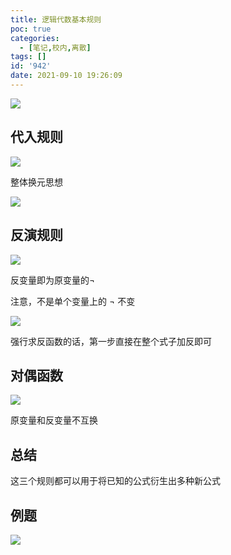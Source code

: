 ```yaml
---
title: 逻辑代数基本规则
poc: true
categories:
  - [笔记,校内,离散]
tags: []
id: '942'
date: 2021-09-10 19:26:09
---
```


![](https://raw.githubusercontent.com/Valkierja/ALLPIC/main/img/202303172056419.png)

## 代入规则

![](https://raw.githubusercontent.com/Valkierja/ALLPIC/main/img/202303172058284.png)

整体换元思想

![](https://raw.githubusercontent.com/Valkierja/ALLPIC/main/img/202303172059083.png)

## 反演规则

![](https://raw.githubusercontent.com/Valkierja/ALLPIC/main/img/202303172058850.png)

反变量即为原变量的¬

注意，不是单个变量上的 ¬ 不变

![](https://raw.githubusercontent.com/Valkierja/ALLPIC/main/img/202303172058073.png)

强行求反函数的话，第一步直接在整个式子加反即可

## 对偶函数

![](https://raw.githubusercontent.com/Valkierja/ALLPIC/main/img/202303172059840.png)

原变量和反变量不互换

## 总结

这三个规则都可以用于将已知的公式衍生出多种新公式

## 例题

![](https://raw.githubusercontent.com/Valkierja/ALLPIC/main/img/202303172058711.png)